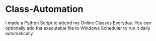 # Class-Automation
I made a Python Script to attend my Online Classes Everyday. You can optionally add the executable file to Windows Scheduler to run it daily automatically
